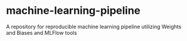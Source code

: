 # machine-learning-pipeline
A repository for reproducible machine learning pipeline utilizing Weights and Biases and MLFlow tools
